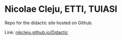 # Nicolae Cleju, ETTI, TUIASI

Repo for the didactic site hosted on Github.

Link: [nikcleju.github.io/Didactic](nikcleju.github.io/Didactic)
